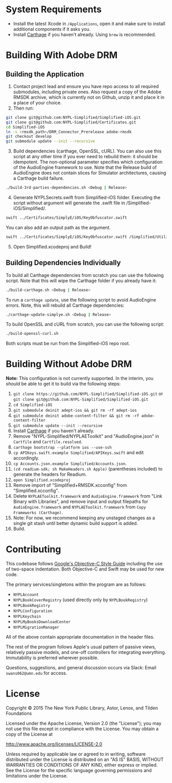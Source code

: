 # System Requirements

- Install the latest Xcode in `/Applications`, open it and make sure to install additional components if it asks you.
- Install [Carthage](https://github.com/Carthage/Carthage) if you haven't already. Using `brew` is recommended.

# Building With Adobe DRM

## Building the Application

01. Contact project lead and ensure you have repo access to all required submodules, including private ones. Also request a copy of the Adobe RMSDK archive, which is currently not on Github, unzip it and place it in a place of your choice.
02. Then run:
```bash
git clone git@github.com:NYPL-Simplified/Simplified-iOS.git
git clone git@github.com:NYPL-Simplified/Certificates.git
cd Simplified-iOS
ln -s <rmsdk_path>/DRM_Connector_Prerelease adobe-rmsdk
git checkout develop
git submodule update --init --recursive
```
03. Build dependencies (carthage, OpenSSL, cURL). You can also use this script at any other time if you ever need to rebuild them: it should be idempotent. The non-optional parameter specifies which configuration of the AudioEngine framework to use. Note that the Release build of AudioEngine does not contain slices for Simulator architectures, causing a Carthage build failure.
```bash
./build-3rd-parties-dependencies.sh <Debug | Release>
```
04. Generate NYPLSecrets.swift from Simplified-iOS folder. Executing the script without argument will generate the .swift file in /Simplified-iOS/Simplified/.
```bash
swift ../Certificates/SimplyE/iOS/KeyObfuscator.swift
```
 You can also add an output path as the argument.
 ```bash
 swift ../Certificates/SimplyE/iOS/KeyObfuscator.swift /Simplified/Utilities/
 ```

05. Open Simplified.xcodeproj and Build!


## Building Dependencies Individually

To build all Carthage dependencies from scratch you can use the following script. Note that this will wipe the Carthage folder if you already have it:
```bash
./build-carthage.sh <Debug | Release>
```
To run a `carthage update`, use the following script to avoid AudioEngine errors. Note, this will rebuild all Carthage dependencies:
```bash
./carthage-update-simplye.sh <Debug | Release>
```
To build OpenSSL and cURL from scratch, you can use the following script:
```bash
./build-openssl-curl.sh
```
Both scripts must be run from the Simplified-iOS repo root.

# Building Without Adobe DRM

**Note:** This configuration is not currently supported. In the interim, you _should_ be able to get it to build via the following steps:

01. `git clone https://github.com/NYPL-Simplified/Simplified-iOS.git` or `git clone git@github.com:NYPL-Simplified/Simplified-iOS.git`
02. `cd Simplified-iOS`
03. `git submodule deinit adept-ios && git rm -rf adept-ios`
04. `git submodule deinit adobe-content-filter && git rm -rf adobe-content-filter`
05. `git submodule update --init --recursive`
06. Install [Carthage](https://github.com/Carthage/Carthage) if you haven't already.
07. Remove "NYPL-Simplified/NYPLAEToolkit" and "AudioEngine.json" in `Cartfile` and `Cartfile.resolved`.
08. `carthage bootstrap --platform ios --use-ssh`
09. `cp APIKeys.swift.example Simplified/APIKeys.swift` and edit accordingly.
10. `cp Accounts.json.example Simplified/Accounts.json`.
11. `(cd readium-sdk; sh MakeHeaders.sh Apple)` (parentheses included) to generate the headers for Readium.
12. `open Simplified.xcodeproj`
13. Remove import of "Simplified+RMSDK.xcconfig" from "Simplified.xcconfig".
14. Delete `NYPLAEToolkit.framework` and `AudioEngine.framework` from "Link Binary with Libraries", and remove input and output filepaths for `AudioEngine.framework` and `NYPLAEToolkit.framework` from `Copy Frameworks (Carthage)`.
15. Note: For now, we recommend keeping any unstaged changes as a single git stash until better dynamic build support is added.
16. Build.

# Contributing

This codebase follows [Google's Objective-C Style Guide](https://google.github.io/styleguide/objcguide.xml)
including the use of two-space indentation. Both Objective-C and Swift may be
used for new code.

The primary services/singletons within the program are as follows:

* `NYPLAccount`
* `NYPLBookCoverRegistry` (used directly only by `NYPLBookRegistry`)
* `NYPLBookRegistry`
* `NYPLConfiguration`
* `NYPLKeychain`
* `NYPLMyBooksDownloadCenter`
* `NYPLMigrationManager`

All of the above contain appropriate documentation in the header files.

The rest of the program follows Apple's usual pattern of passive views,
relatively passive models, and one-off controllers for integrating everything.
Immutability is preferred wherever possible.

Questions, suggestions, and general discussion occurs via Slack: Email
`swans062@umn.edu` for access.

# License

Copyright © 2015 The New York Public Library, Astor, Lenox, and Tilden Foundations

Licensed under the Apache License, Version 2.0 (the "License");
you may not use this file except in compliance with the License.
You may obtain a copy of the License at

   http://www.apache.org/licenses/LICENSE-2.0

Unless required by applicable law or agreed to in writing, software
distributed under the License is distributed on an "AS IS" BASIS,
WITHOUT WARRANTIES OR CONDITIONS OF ANY KIND, either express or implied.
See the License for the specific language governing permissions and
limitations under the License.
